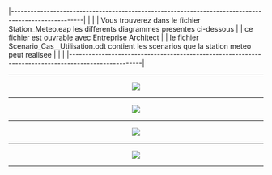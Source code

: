 |----------------------------------------------------------------------------------------------------|
|																									 |
| Vous trouverez dans le fichier Station_Meteo.eap les differents diagrammes presentes ci-dessous	 |
| 						ce fichier est ouvrable avec Entreprise Architect							 |
| le fichier Scenario_Cas__Utilisation.odt contient les scenarios que la station meteo peut realisee |
|																									 |
|----------------------------------------------------------------------------------------------------|


---

<p  align="center">
  <img align="center" src ="https://zupimages.net/up/18/17/078u.png" />
</p>

---

<p  align="center">
  <img align="center" src ="https://zupimages.net/up/18/17/kinz.png" />
</p>

---

<p  align="center">
  <img align="center" src ="https://zupimages.net/up/18/17/jyk2.png" />
</p>

---

<p  align="center">
  <img align="center" src ="https://zupimages.net/up/18/17/fo1e.png" />
</p>

---